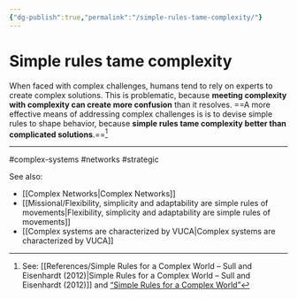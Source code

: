 ```yaml
---
{"dg-publish":true,"permalink":"/simple-rules-tame-complexity/"}
---
```


# Simple rules tame complexity

When faced with complex challenges, humans tend to rely on experts to create complex solutions. This is problematic, because **meeting complexity with complexity can create more confusion** than it resolves. ==A more effective means of addressing complex challenges is is to devise simple rules to shape behavior, because **simple rules tame complexity better than complicated solutions**.==[^1] 

---
#complex-systems #networks #strategic 

See also:
- [[Complex Networks\|Complex Networks]]
- [[Missional/Flexibility, simplicity and adaptability are simple rules of movements\|Flexibility, simplicity and adaptability are simple rules of movements]]
- [[Complex systems are characterized by VUCA\|Complex systems are characterized by VUCA]]

[^1]: See: [[References/Simple Rules for a Complex World – Sull and Eisenhardt (2012)\|Simple Rules for a Complex World – Sull and Eisenhardt (2012)]] and [“Simple Rules for a Complex World”](https://hbr.org/2012/09/simple-rules-for-a-complex-world)